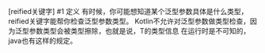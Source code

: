 [reified关键字]
#1 定义
有时候，你可能想知道某个泛型参数具体是什么类型，reified关键字能帮你检查泛型参数类型。
Kotlin不允许对泛型参数做类型检查，因为泛型参数类型会被类型擦除，也就是说，T的类型信息
在运行时是不可知的，java也有这样的规定。